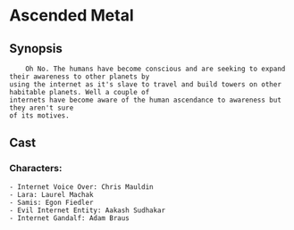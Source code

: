 # Ascended Metal


## Synopsis

        Oh No. The humans have become conscious and are seeking to expand their awareness to other planets by
    using the internet as it's slave to travel and build towers on other habitable planets. Well a couple of
    internets have become aware of the human ascendance to awareness but they aren't sure
    of its motives.

## Cast

### Characters:

    - Internet Voice Over: Chris Mauldin
    - Lara: Laurel Machak
    - Samis: Egon Fiedler
    - Evil Internet Entity: Aakash Sudhakar
    - Internet Gandalf: Adam Braus
